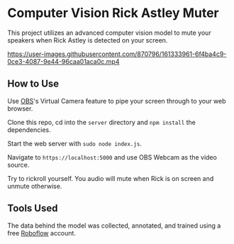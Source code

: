 # Computer Vision Rick Astley Muter

This project utilizes an advanced computer vision model to mute your
speakers when Rick Astley is detected on your screen.

https://user-images.githubusercontent.com/870796/161333961-6f4ba4c9-0ce3-4087-9e44-96caa01aca0c.mp4

## How to Use

Use [OBS](https://obsproject.com/)'s Virtual Camera feature to pipe your screen through
to your web browser.

Clone this repo, cd into the `server` directory and `npm install` the dependencies.

Start the web server with `sudo node index.js`.

Navigate to `https://localhost:5000` and use OBS Webcam as the video source.

Try to rickroll yourself. You audio will mute when Rick is on screen and unmute otherwise.

## Tools Used

The data behind the model was collected, annotated, and trained using
a free [Roboflow](https://roboflow.com) account.
